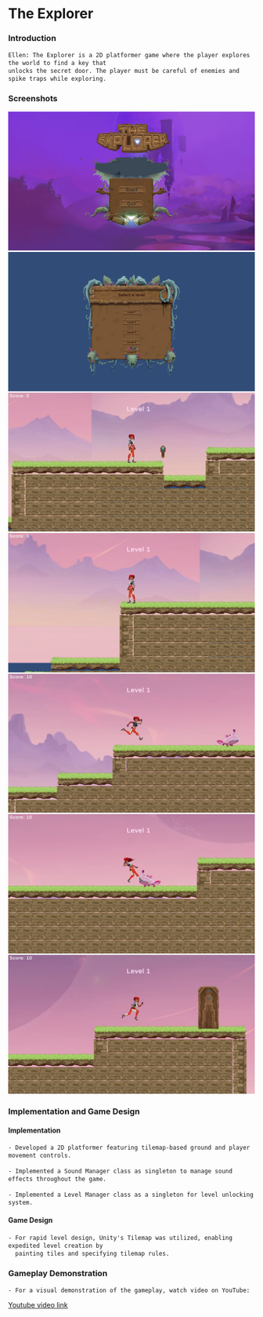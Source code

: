 # The Explorer

### Introduction
    Ellen: The Explorer is a 2D platformer game where the player explores the world to find a key that
    unlocks the secret door. The player must be careful of enemies and spike traps while exploring.

    
### Screenshots

   ![1](./Screenshots/1.png)
   ![2](./Screenshots/2.png)
   ![3](./Screenshots/3.png)
   ![4](./Screenshots/4.png)
   ![5](./Screenshots/5.png)
   ![6](./Screenshots/6.png)
   ![7](./Screenshots/7.png)


   
### Implementation and Game Design
#### Implementation
    - Developed a 2D platformer featuring tilemap-based ground and player movement controls. 

    - Implemented a Sound Manager class as singleton to manage sound effects throughout the game. 

    - Implemented a Level Manager class as a singleton for level unlocking system. 

#### Game Design
    - For rapid level design, Unity's Tilemap was utilized, enabling expedited level creation by 
      painting tiles and specifying tilemap rules.
    
### Gameplay Demonstration
    - For a visual demonstration of the gameplay, watch video on YouTube:
 [Youtube video link](https://youtu.be/9cmk1fh45Vs)



 

